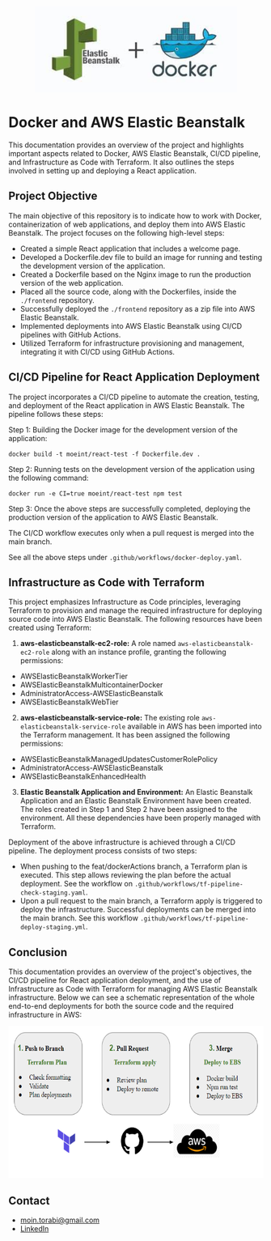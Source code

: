 <p align="center">
  <img width="400" height="170" src=./assets/AWSDocker.jpg>
</p>

# Docker and AWS Elastic Beanstalk
This documentation provides an overview of the project and highlights important aspects related to Docker, AWS Elastic Beanstalk, CI/CD pipeline, and Infrastructure as Code with Terraform. It also outlines the steps involved in setting up and deploying a React application.

## Project Objective
The main objective of this repository is to indicate how to work with Docker, containerization of web applications, and deploy them into AWS Elastic Beanstalk. The project focuses on the following high-level steps:

- Created a simple React application that includes a welcome page.
- Developed a Dockerfile.dev file to build an image for running and testing the development version of the application.
- Created a Dockerfile based on the Nginx image to run the production version of the web application.
- Placed all the source code, along with the Dockerfiles, inside the ```./frontend``` repository.
- Successfully deployed the ```./frontend``` repository as a zip file into AWS Elastic Beanstalk.
- Implemented deployments into AWS Elastic Beanstalk using CI/CD pipelines with GitHub Actions.
- Utilized Terraform for infrastructure provisioning and management, integrating it with CI/CD using GitHub Actions.

## CI/CD Pipeline for React Application Deployment
The project incorporates a CI/CD pipeline to automate the creation, testing, and deployment of the React application in AWS Elastic Beanstalk. The pipeline follows these steps:

Step 1: Building the Docker image for the development version of the application:

```
docker build -t moeint/react-test -f Dockerfile.dev .
```

Step 2: Running tests on the development version of the application using the following command:

```
docker run -e CI=true moeint/react-test npm test
```

Step 3: Once the above steps are successfully completed, deploying the production version of the application to AWS Elastic Beanstalk.

The CI/CD workflow executes only when a pull request is merged into the main branch.

See all the above steps under ```.github/workflows/docker-deploy.yaml```. 

## Infrastructure as Code with Terraform
This project emphasizes Infrastructure as Code principles, leveraging Terraform to provision and manage the required infrastructure for deploying source code into AWS Elastic Beanstalk. The following resources have been created using Terraform:

1. **aws-elasticbeanstalk-ec2-role:** A role named `aws-elasticbeanstalk-ec2-role` along with an instance profile, granting the following permissions:

 - AWSElasticBeanstalkWorkerTier
 - AWSElasticBeanstalkMulticontainerDocker
 - AdministratorAccess-AWSElasticBeanstalk
 - AWSElasticBeanstalkWebTier

2. **aws-elasticbeanstalk-service-role:** The existing role `aws-elasticbeanstalk-service-role` available in AWS has been imported into the Terraform management. It has been assigned the following permissions:

 - AWSElasticBeanstalkManagedUpdatesCustomerRolePolicy
 - AdministratorAccess-AWSElasticBeanstalk
 - AWSElasticBeanstalkEnhancedHealth

3. **Elastic Beanstalk Application and Environment:** An Elastic Beanstalk Application and an Elastic Beanstalk Environment have been created. The roles created in Step 1 and Step 2 have been assigned to the environment. All these dependencies have been properly managed with Terraform. 

Deployment of the above infrastructure is achieved through a CI/CD pipeline. The deployment process consists of two steps:

 - When pushing to the feat/dockerActions branch, a Terraform plan is executed. This step allows reviewing the plan before the actual deployment. See the workflow on ```.github/workflows/tf-pipeline-check-staging.yaml```.
 - Upon a pull request to the main branch, a Terraform apply is triggered to deploy the infrastructure. Successful deployments can be merged into the main branch. See this workflow ```.github/workflows/tf-pipeline-deploy-staging.yml```.

## Conclusion
This documentation provides an overview of the project's objectives, the CI/CD pipeline for React application deployment, and the use of Infrastructure as Code with Terraform for managing AWS Elastic Beanstalk infrastructure. Below we can see a schematic representation of the whole end-to-end deployments for both the source code and the required infrastructure in AWS: 

<p align="center">
  <img width="550" height="300" src=./assets/OverallWorkflow.png>
</p>

## Contact 
- moin.torabi@gmail.com
- [LinkedIn](https://www.linkedin.com/in/moeintorabi/)